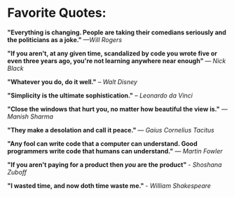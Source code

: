 <h1>Favorite Quotes: </h1>

<b>"Everything is changing. People are taking their comedians seriously and the politicians as a joke." </b> <em> —Will Rogers </em>

<b>"If you aren't, at any given time, scandalized by code you wrote five or even three years ago, you're not learning anywhere near enough" </b> <em> ― Nick Black </em>

<b>"Whatever you do, do it well."</b> <em> – Walt Disney </em>

<b>"Simplicity is the ultimate sophistication."</b> <em> – Leonardo da Vinci </em>

<b> "Close the windows that hurt you, no matter how beautiful the view is."</b> <em> ― Manish Sharma </em>

<b> "They make a desolation and call it peace." </b> <em> ― Gaius Cornelius Tacitus </em>

<b> "Any fool can write code that a computer can understand. Good programmers write code that humans can understand."</b> <em> ― Martin Fowler </em>

<b> "If you aren't paying for a product then <i>you</i> are the product" </b> <em> - Shoshana Zuboff </em>

<b> "I wasted time, and now doth time waste me." </b> <em> - William Shakespeare </em>
